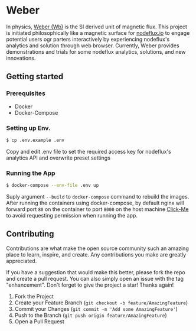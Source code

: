 # Weber 

In physics, [Weber (Wb)](https://en.wikipedia.org/wiki/Weber_(unit)) is the SI derived unit of magnetic flux. This project is initiated philosophically like a magnetic surface for [nodeflux.io](https://nodeflux.io) to engage potential users ogr parters interactively by experiencing nodeflux's analytics and solution through web browser. Currently, Weber provides demonstrations and trials for some nodeflux analytics, solutions, and new innovations. 

## Getting started

### Prerequisites

- Docker
- Docker-Compose

### Setting up Env.

```bash
$ cp .env.example .env
```

Copy and edit .env file to set the required access key for nodeflux's analytics API and overwrite preset settings

### Running the App

```bash
$ docker-compose --env-file .env up
```

Suply argument `--build` to `docker-compose` command to rebuild the images. After running the containers using docker-compose, by default nginx will forward port `80` on the container to port `8000` on the host machine [Click-Me](http://localhost:8000/) to avoid requesting permission when running the app.

## Contributing

Contributions are what make the open source community such an amazing place to learn, inspire, and create. Any contributions you make are greatly appreciated.

If you have a suggestion that would make this better, please fork the repo and create a pull request. You can also simply open an issue with the tag "enhancement". Don't forget to give the project a star! Thanks again!

1. Fork the Project
2. Create your Feature Branch (`git checkout -b feature/AmazingFeature`)
3. Commit your Changes (`git commit -m 'Add some AmazingFeature'`)
4. Push to the Branch (`git push origin feature/AmazingFeature`)
5. Open a Pull Request
